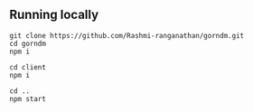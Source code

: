 ## Running locally

```
git clone https://github.com/Rashmi-ranganathan/gorndm.git
cd gorndm
npm i

cd client
npm i

cd ..
npm start
```